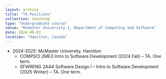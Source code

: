 ```yaml
---
layout: archive
title: "TA Positions"
collection: teaching
type: "Undergraduate course"
venue: "Mcmaster University 1, Department of Computing and Software"
date: 2024-09-03
location: "Hamilton, Canada"
---
```

* 2024-2025: McMaster University, Hamilton  
  * COMPSCI 2ME3 Intro to Software Development (2024 Fall) – TA. One term.  
  * SFWRENG 2AA4 Software Design I – Intro to Software Development (2025 Winter) – TA. One term.

